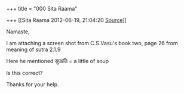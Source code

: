 +++
title = "000 Sita Raama"

+++
[[Sita Raama	2012-06-19, 21:04:20 [Source](https://groups.google.com/g/samskrita/c/NE548M5hFtA)]]



Namaste,

I am attaching a screen shot from C.S.Vasu's book two, page 26 from meaning of sutra 2.1.9

  

Here he mentioned सुपप्रति = a little of soup

Is this correct?

  

Thanks for your help.

